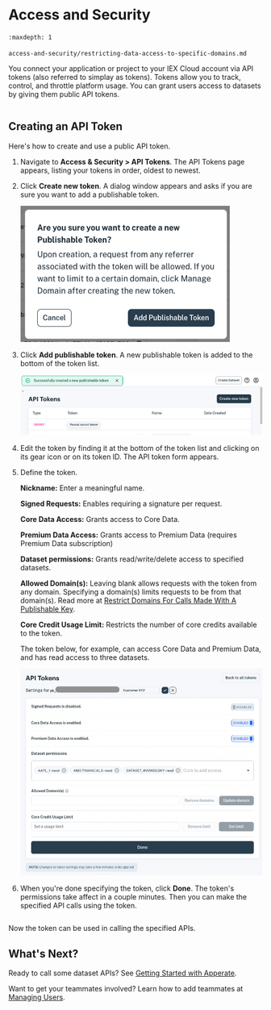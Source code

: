 # Access and Security

```{toctree}
:maxdepth: 1

access-and-security/restricting-data-access-to-specific-domains.md
```

You connect your application or project to your IEX Cloud account via API tokens (also referred to simplay as tokens). Tokens allow you to track, control, and throttle platform usage. You can grant users access to datasets by giving them public API tokens. 

``` {warning} Your secret token allows you to perform any action on your data and account. **NEVER** share your secret token publicly.
```

## Creating an API Token

Here's how to create and use a public API token.

1. Navigate to **Access & Security > API Tokens**. The API Tokens page appears, listing your tokens in order, oldest to newest.

1. Click **Create new token**. A dialog window appears and asks if you are sure you want to add a publishable token.
    
    ![add-token-dialog.png](./access-and-security/add-token-dialog.png)
    
1. Click **Add publishable token**. A new publishable token is added to the bottom of the token list.
    
    ![token-added.png](./access-and-security/token-added.png)
    
1. Edit the token by finding it at the bottom of the token list and clicking on its gear icon or on its token ID. The API token form appears.

1. Define the token. 
    
    **Nickname:** Enter a meaningful name.

    **Signed Requests:** Enables requiring a signature per request.

    **Core Data Access:** Grants access to Core Data.

    **Premium Data Access:** Grants access to Premium Data (requires Premium Data subscription)

    **Dataset permissions:** Grants read/write/delete access to specified datasets.

    **Allowed Domain(s):** Leaving blank allows requests with the token from any domain. Specifying a domain(s) limits requests to be from that domain(s). Read more at [Restrict Domains For Calls Made With A Publishable Key](https://iexcloud.zendesk.com/hc/en-us/articles/1500012485021).

    **Core Credit Usage Limit:** Restricts the number of core credits available to the token.
    
    The token below, for example, can access Core Data and Premium Data, and has read access to three datasets.
    
    ![api-token.png](./access-and-security/api-token.png)

1. When you're done specifying the token, click **Done**. The token's permissions take affect in a couple minutes. Then you can make the specified API calls using the token.

``` {note} A token's permissions take affect a couple minutes after creating the token.
```

Now the token can be used in calling the specified APIs.

## What's Next?

Ready to call some dataset APIs? See [Getting Started with Apperate](../getting-started/getting-started-with-apperate.md).

Want to get your teammates involved? Learn how to add teammates at [Managing Users](./managing-users.md).
